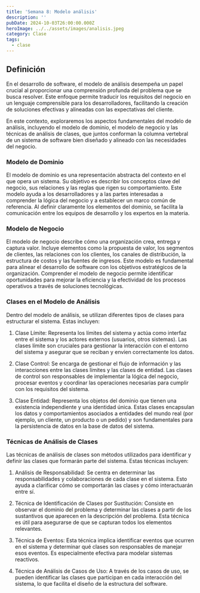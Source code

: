 ```yaml
---
title: 'Semana 8: Modelo análisis'
description: ''
pubDate: 2024-10-03T26:00:00.000Z
heroImage: ../../assets/images/analisis.jpeg
category: Clase
tags:
  - clase
---
```


## Definición

En el desarrollo de software, el modelo de análisis desempeña un papel crucial al proporcionar una comprensión profunda del problema que se busca resolver. Este enfoque permite traducir los requisitos del negocio en un lenguaje comprensible para los desarrolladores, facilitando la creación de soluciones efectivas y alineadas con las expectativas del cliente.

En este contexto, exploraremos los aspectos fundamentales del modelo de análisis, incluyendo el modelo de dominio, el modelo de negocio y las técnicas de análisis de clases, que juntos conforman la columna vertebral de un sistema de software bien diseñado y alineado con las necesidades del negocio.

### Modelo de Dominio

El modelo de dominio es una representación abstracta del contexto en el que opera un sistema. Su objetivo es describir los conceptos clave del negocio, sus relaciones y las reglas que rigen su comportamiento. Este modelo ayuda a los desarrolladores y a las partes interesadas a comprender la lógica del negocio y a establecer un marco común de referencia. Al definir claramente los elementos del dominio, se facilita la comunicación entre los equipos de desarrollo y los expertos en la materia.

### Modelo de Negocio

El modelo de negocio describe cómo una organización crea, entrega y captura valor. Incluye elementos como la propuesta de valor, los segmentos de clientes, las relaciones con los clientes, los canales de distribución, la estructura de costos y las fuentes de ingresos. Este modelo es fundamental para alinear el desarrollo de software con los objetivos estratégicos de la organización. Comprender el modelo de negocio permite identificar oportunidades para mejorar la eficiencia y la efectividad de los procesos operativos a través de soluciones tecnológicas.

### Clases en el Modelo de Análisis

Dentro del modelo de análisis, se utilizan diferentes tipos de clases para estructurar el sistema. Estas incluyen:

1. Clase Límite: Representa los límites del sistema y actúa como interfaz entre el sistema y los actores externos (usuarios, otros sistemas). Las clases límite son cruciales para gestionar la interacción con el entorno del sistema y asegurar que se reciban y envíen correctamente los datos.

2. Clase Control: Se encarga de gestionar el flujo de información y las interacciones entre las clases límites y las clases de entidad. Las clases de control son responsables de implementar la lógica del negocio, procesar eventos y coordinar las operaciones necesarias para cumplir con los requisitos del sistema.

3. Clase Entidad: Representa los objetos del dominio que tienen una existencia independiente y una identidad única. Estas clases encapsulan los datos y comportamientos asociados a entidades del mundo real (por ejemplo, un cliente, un producto o un pedido) y son fundamentales para la persistencia de datos en la base de datos del sistema.

### Técnicas de Análisis de Clases

Las técnicas de análisis de clases son métodos utilizados para identificar y definir las clases que formarán parte del sistema. Estas técnicas incluyen:

1. Análisis de Responsabilidad: Se centra en determinar las responsabilidades y colaboraciones de cada clase en el sistema. Esto ayuda a clarificar cómo se comportarán las clases y cómo interactuarán entre sí.

2. Técnica de Identificación de Clases por Sustitución: Consiste en observar el dominio del problema y determinar las clases a partir de los sustantivos que aparecen en la descripción del problema. Esta técnica es útil para asegurarse de que se capturan todos los elementos relevantes.

3. Técnica de Eventos: Esta técnica implica identificar eventos que ocurren en el sistema y determinar qué clases son responsables de manejar esos eventos. Es especialmente efectiva para modelar sistemas reactivos.

4. Técnica de Análisis de Casos de Uso: A través de los casos de uso, se pueden identificar las clases que participan en cada interacción del sistema, lo que facilita el diseño de la estructura del software.
